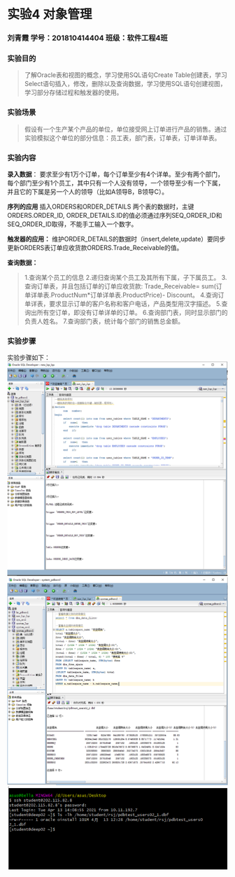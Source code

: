 # 实验4 对象管理

### 刘青霞 学号：201810414404  班级：软件工程4班


### 实验目的
> 了解Oracle表和视图的概念，学习使用SQL语句Create Table创建表，学习Select语句插入，修改，删除以及查询数据，学习使用SQL语句创建视图，学习部分存储过程和触发器的使用。


### 实验场景
> 假设有一个生产某个产品的单位，单位接受网上订单进行产品的销售。通过实验模拟这个单位的部分信息：员工表，部门表，订单表，订单详单表。

### 实验内容

**录入数据**：
要求至少有1万个订单，每个订单至少有4个详单。至少有两个部门，每个部门至少有1个员工，其中只有一个人没有领导，一个领导至少有一个下属，并且它的下属是另一个人的领导（比如A领导B，B领导C）。

**序列的应用**
插入ORDERS和ORDER_DETAILS 两个表的数据时，主键ORDERS.ORDER_ID, ORDER_DETAILS.ID的值必须通过序列SEQ_ORDER_ID和SEQ_ORDER_ID取得，不能手工输入一个数字。

**触发器的应用：**
维护ORDER_DETAILS的数据时（insert,delete,update）要同步更新ORDERS表订单应收货款ORDERS.Trade_Receivable的值。

**查询数据：**
> 1.查询某个员工的信息
> 2.递归查询某个员工及其所有下属，子下属员工。
> 3.查询订单表，并且包括订单的订单应收货款: Trade_Receivable= sum(订单详单表.ProductNum*订单详单表.ProductPrice)- Discount。
> 4.查询订单详表，要求显示订单的客户名称和客户电话，产品类型用汉字描述。
> 5.查询出所有空订单，即没有订单详单的订单。
> 6.查询部门表，同时显示部门的负责人姓名。
> 7.查询部门表，统计每个部门的销售总金额。

### 实验步骤
实验步骤如下：
![图1](./图片/1.png)
![图2](./图片/2.png)
![图3](./图片/3.png)